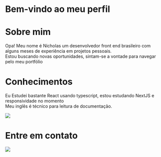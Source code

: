 #  Bem-vindo ao meu perfil

#  Sobre mim


Opa! Meu nome é Nicholas um desenvolvedor front end brasileiro com alguns meses de experiência em projetos pessoais.<br>
Estou buscando novas oportunidades, sintam-se a vontade para navegar pelo meu portfólio

# Conhecimentos

Eu Estudei bastante React usando typescript, estou estudando NextJS e responsividade no momento<br>
Meu inglês é técnico para leitura de documentação.

<p>
  <a href="https://skillicons.dev">
    <img src="https://skillicons.dev/icons?i=vscode,react,tailwind,bootstrap,next,vite,firebase,markdown&themes=dark" />
  </a>
</p>

# Entre em contato

<p>
  <a href="https://linktr.ee/nicholas_goes">
   <img src="https://skillicons.dev/icons?i=linkedin,twitter,discord,instagram" />
 </a>  
</p>
